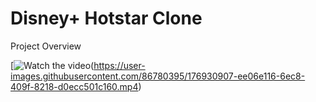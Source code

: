 # Disney+ Hotstar Clone

Project Overview

[![Watch the video](./images/ss.png)(https://user-images.githubusercontent.com/86780395/176930907-ee06e116-6ec8-409f-8218-d0ecc501c160.mp4)
